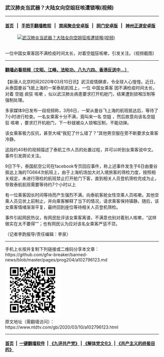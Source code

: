 ### 武汉肺炎当武器？大陆女向空姐狂咳遭锁喉(视频)
------------------------

#### [首页](https://github.com/gfw-breaker/banned-news/blob/master/README.md) &nbsp;&nbsp;|&nbsp;&nbsp; [手把手翻墙教程](https://github.com/gfw-breaker/guides/wiki) &nbsp;&nbsp;|&nbsp;&nbsp; [禁闻聚合安卓版](https://github.com/gfw-breaker/bn-android) &nbsp;&nbsp;|&nbsp;&nbsp; [网门安卓版](https://github.com/oGate2/oGate) &nbsp;&nbsp;|&nbsp;&nbsp; [神州正道安卓版](https://github.com/SzzdOgate/update) 



<div><div class="featured_image">
 <a href="https://i.ntdtv.com/assets/uploads/2020/03/01_600.jpg" target="_blank">
  <figure>
   <img alt="武汉肺炎当武器？大陆女向空姐狂咳遭锁喉(视频)" src="https://i.ntdtv.com/assets/uploads/2020/03/01_600-800x450.jpg"/>
  </figure><br/>
 </a>
 <span class="caption">
  一位中国女乘客因不满检疫时间太长，对着空姐狂咳嗽，引发关注。（视频截图）
 </span>
</div>
</div><hr/>

#### [翻墙必看视频（文昭、江峰、法轮功、八九六四、香港反送中...）](https://github.com/gfw-breaker/banned-news/blob/master/pages/link3.md)

<div><div class="post_content" itemprop="articleBody">
 <p>
  【新唐人北京时间2020年03月10日讯】武汉疫情肆虐，令全球人心惶惶。近日，从泰国曼谷飞抵上海的一架泰航航班上，一位
  <ok href="https://www.ntdtv.com/gb/中国女乘客.htm">
   中国女乘客
  </ok>
  因不满检疫时间太长，对着
  <ok href="https://www.ntdtv.com/gb/空姐.htm">
   空姐
  </ok>
  疯狂
  <ok href="https://www.ntdtv.com/gb/咳嗽.htm">
   咳嗽
  </ok>
  ，似以武汉肺炎病患要求打开机舱门，结果遭到锁喉压制等强制处理。
 </p>
 <p>
  多家媒体9日发布一段视频称，3月6日，一架从曼谷飞上海的航班抵达后，等待了7小时进行检查。一名女乘客十分不满，竟叫来一名
  <ok href="https://www.ntdtv.com/gb/空姐.htm">
   空姐
  </ok>
  ，然后故意向该名空姐狂
  <ok href="https://www.ntdtv.com/gb/咳嗽.htm">
   咳嗽
  </ok>
  ，要求打开机舱门，下一秒就被众人锁喉压制，不能动弹。
 </p>
 <p>
  该女乘客极力反抗，甚至大喊“我犯了什么错了？”其他男空服在旁不断要求女乘客冷静。
 </p>
 <div class="video_fit_container">
 </div>
 <p>
  这段约40秒的视频描述了泰航工作人员的处置过程，并可以听到女乘客说中文。事件引发舆论关注。
 </p>
 <p>
  9日下午，泰国航空公司在facebook专页回应事件，称上述事件发生于6日由曼谷抵达上海的TG664次航班上，由于上海机场加大对入境旅客的筛检力度，按照相关规定，未进行筛检的航班禁止打开舱门下客，直到相关人员登机筛检完成为止，导致泰航航班需要等待约7个小时以上
 </p>
 <p>
  有一位乘客因长时间等待而产生强烈不满，向泰航客舱女性空乘人员咳嗽。其他空乘人员见状上前制止，并向乘客解释了当下的情况，请求乘客保持镇静。随后，该女乘客情绪渐渐平复，最终回到座位等待相关人员登机筛检。
 </p>
 <p>
  事件引起网民热议，有网民批评该女乘客离谱，不满意也别对着别人咳嗽，“这样做实在太不要得””；也有网民认为应对该名女乘客严惩不贷。
 </p>
 <p>
  （记者李韵报导/责任编辑：李泉）
 </p>
 <div class="single_ad">
 </div>
</div>
</div>
<hr/>
手机上长按并复制下列链接或二维码分享本文章：<br/>
https://github.com/gfw-breaker/banned-news/blob/master/pages/prog204/a102796123.md <br/>
<a href='https://github.com/gfw-breaker/banned-news/blob/master/pages/prog204/a102796123.md'><img src='https://github.com/gfw-breaker/banned-news/blob/master/pages/prog204/a102796123.md.png'/></a> <br/>
原文地址（需翻墙访问）：https://www.ntdtv.com/gb/2020/03/10/a102796123.html


------------------------
#### [首页](https://github.com/gfw-breaker/banned-news/blob/master/README.md) &nbsp;|&nbsp; [一键翻墙软件](https://github.com/gfw-breaker/nogfw/blob/master/README.md) &nbsp;| [《九评共产党》](https://github.com/gfw-breaker/9ping.md/blob/master/README.md#九评之一评共产党是什么) | [《解体党文化》](https://github.com/gfw-breaker/jtdwh.md/blob/master/README.md) | [《共产主义的终极目的》](https://github.com/gfw-breaker/gczydzjmd.md/blob/master/README.md)


<img src='http://gfw-breaker.win/banned-news/pages/prog204/a102796123.md' width='0px' height='0px'/>